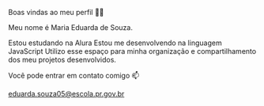 Boas vindas ao meu perfil 💙💙

Meu nome é Maria Eduarda de Souza.

Estou estudando na Alura
Estou me desenvolvendo na linguagem JavaScript
Utilizo esse espaço para minha organização e compartilhamento dos meu projetos desenvolvidos.

Você pode entrar em contato comigo 📫

eduarda.souza05@escola.pr.gov.br
